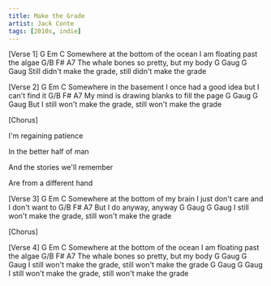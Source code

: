 ```yaml
---
title: Make the Grade
artist: Jack Conte
tags: [2010s, indie]
---
```


[Verse 1]
G                              Em                           C
Somewhere at the bottom of the ocean I am floating past the algae
    G/B              F#            A7
The whale bones so pretty, but my body
                        G    Gaug                        G    Gaug
Still didn't make the grade,      still didn't make the grade

[Verse 2]
G                                 Em                          C
Somewhere in the basement I once had a good idea but I can't find it
    G/B              F#            A7
My mind is drawing blanks to fill the page
                              G    Gaug                        G    Gaug
But I still won't make the grade,        still won't make the grade

[Chorus]

I'm regaining patience

In the better half of man

And the stories we'll remember

Are from a different hand

[Verse 3]
G                             Em                                   C
Somewhere at the bottom of my brain I just don't care and I don't want to
      G/B      F#        A7
But I do   anyway,   anyway
                         G    Gaug                        G    Gaug
I still won't make the grade,      still won't make the grade

[Chorus]

[Verse 4]
G                              Em                           C
Somewhere at the bottom of the ocean I am floating past the algae
    G/B              F#            A7
The whale bones so pretty, but my body
                         G    Gaug                        G    Gaug
I still won't make the grade,      still won't make the grade
                         G    Gaug                        G    Gaug
I still won't make the grade,      still won't make the grade
